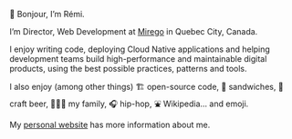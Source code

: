 👋 Bonjour, I’m Rémi.

I’m Director, Web Development at [Mirego](https://www.mirego.com/en) in Quebec City, Canada.

I enjoy writing code, deploying Cloud Native applications and helping development teams build high-performance and maintainable digital products, using the best possible practices, patterns and tools.

I also enjoy (among other things) 🏗 open-source code, 🥪 sandwiches, 🍺 craft beer, 👨‍👩‍👧 my family, 🎧 hip-hop, ⛲ Wikipedia… and emoji.

My [personal website](https://exomel.com) has more information about me.
